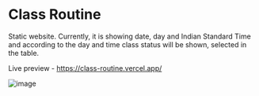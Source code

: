 # Class Routine   
Static website. Currently, it is showing date, day and Indian Standard Time and according to the day and time class status will be shown, selected in the table. 

Live preview - https://class-routine.vercel.app/

![image](https://user-images.githubusercontent.com/46087361/118268541-51528000-b4df-11eb-85ed-99e5dc63633b.png)
